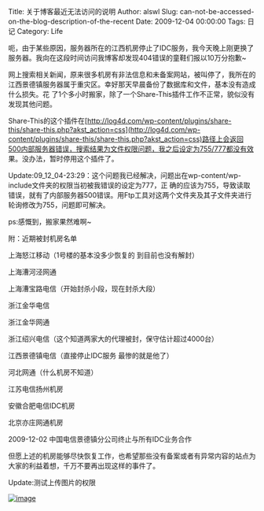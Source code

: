 Title: 关于博客最近无法访问的说明
Author: alswl
Slug: can-not-be-accessed-on-the-blog-description-of-the-recent
Date: 2009-12-04 00:00:00
Tags: 日记
Category: Life

呃，由于某些原因，服务器所在的江西机房停止了IDC服务，我今天晚上刚更换了服务器。我向在这段时间访问我博客却发现404错误的童鞋们报以10万分抱歉~

网上搜索相关新闻，原来很多机房有非法信息和未备案网站，被叫停了，我所在的江西景德镇服务器属于重灾区。幸好那天早晨备份了数据库和文件，基本没有造成什么损失。花
了1个多小时搬家，除了一个Share-This插件工作不正常，貌似没有发现其他问题。

Share-This的这个插件在[http://log4d.com/wp-content/plugins/share-this/share-this.php?akst_action=css](http://log4d.com/wp-content/plugins/share-this/share-this.php?akst_action=css)路径上会返回500内部服务器错误，搜索结果为文件权限问题，我之后设定为755/777都没有效
果。没办法，暂时停用这个插件了。

Update:09_12_04-23:29：这个问题我已经解决，问题出在wp-content/wp-include文件夹的权限当初被我错误的设定为777，正
确的应该为755，导致读取错误，就有了内部服务器500错误。用Ftp工具对这两个文件夹及其子文件夹进行轮询修改为755，问题即可解决。

ps:感慨到，搬家果然难啊~

附：近期被封机房名单

  
上海怒江移动（1号楼的基本没多少恢复的 到目前也没有解封）

上海漕河泾网通

上海漕宝路电信（开始封杀小段，现在封杀大段）

浙江金华电信

浙江金华网通

浙江绍兴电信（这个知道两家大的代理被封，保守估计超过4000台）

江西景德镇电信（直接停止IDC服务 最惨的就是他了）

河北网通（什么机房不知道）

江苏电信扬州机房

安徽合肥电信IDC机房

北京亦庄网通机房

  
2009-12-02 中国电信景德镇分公司终止与所有IDC业务合作

但愿上述的机房能够尽快恢复工作，也希望那些没有备案或者有异常内容的站点为大家的利益着想，千万不要再出现这样的事件了。

Update:测试上传图片的权限

[![image](http://upload.log4d.com/upload_dropbox/200912/xiaobai_wifi.jpg)](http://upload.log4d.com/upload_dropbox/200912/xiaobai_wifi.jpg)

